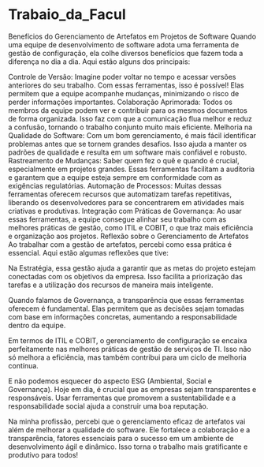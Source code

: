 # Trabaio_da_Facul

Benefícios do Gerenciamento de Artefatos em Projetos de Software
Quando uma equipe de desenvolvimento de software adota uma ferramenta de gestão de configuração, ela colhe diversos benefícios que fazem toda a diferença no dia a dia. Aqui estão alguns dos principais:

Controle de Versão: Imagine poder voltar no tempo e acessar versões anteriores do seu trabalho. Com essas ferramentas, isso é possível! Elas permitem que a equipe acompanhe mudanças, minimizando o risco de perder informações importantes.
Colaboração Aprimorada: Todos os membros da equipe podem ver e contribuir para os mesmos documentos de forma organizada. Isso faz com que a comunicação flua melhor e reduz a confusão, tornando o trabalho conjunto muito mais eficiente.
Melhoria na Qualidade do Software: Com um bom gerenciamento, é mais fácil identificar problemas antes que se tornem grandes desafios. Isso ajuda a manter os padrões de qualidade e resulta em um software mais confiável e robusto.
Rastreamento de Mudanças: Saber quem fez o quê e quando é crucial, especialmente em projetos grandes. Essas ferramentas facilitam a auditoria e garantem que a equipe esteja sempre em conformidade com as exigências regulatórias.
Automação de Processos: Muitas dessas ferramentas oferecem recursos que automatizam tarefas repetitivas, liberando os desenvolvedores para se concentrarem em atividades mais criativas e produtivas.
Integração com Práticas de Governança: Ao usar essas ferramentas, a equipe consegue alinhar seu trabalho com as melhores práticas de gestão, como ITIL e COBIT, o que traz mais eficiência e organização aos projetos.
Reflexão sobre o Gerenciamento de Artefatos
Ao trabalhar com a gestão de artefatos, percebi como essa prática é essencial. Aqui estão algumas reflexões que tive:

Na Estratégia, essa gestão ajuda a garantir que as metas do projeto estejam conectadas com os objetivos da empresa. Isso facilita a priorização das tarefas e a utilização dos recursos de maneira mais inteligente.

Quando falamos de Governança, a transparência que essas ferramentas oferecem é fundamental. Elas permitem que as decisões sejam tomadas com base em informações concretas, aumentando a responsabilidade dentro da equipe.

Em termos de ITIL e COBIT, o gerenciamento de configuração se encaixa perfeitamente nas melhores práticas de gestão de serviços de TI. Isso não só melhora a eficiência, mas também contribui para um ciclo de melhoria contínua.

E não podemos esquecer do aspecto ESG (Ambiental, Social e Governança). Hoje em dia, é crucial que as empresas sejam transparentes e responsáveis. Usar ferramentas que promovem a sustentabilidade e a responsabilidade social ajuda a construir uma boa reputação.

Na minha profissão, percebi que o gerenciamento eficaz de artefatos vai além de melhorar a qualidade do software. Ele fortalece a colaboração e a transparência, fatores essenciais para o sucesso em um ambiente de desenvolvimento ágil e dinâmico. Isso torna o trabalho mais gratificante e produtivo para todos!
